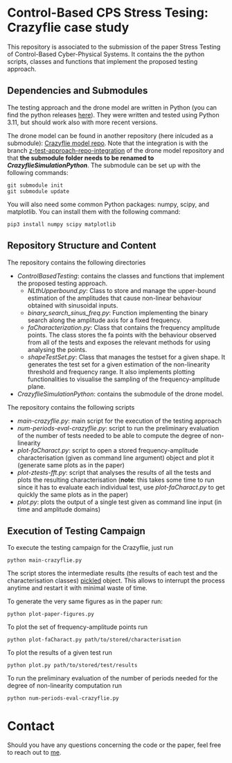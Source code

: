 # Control-Based CPS Stress Tesing: Crazyflie case study

This repository is associated to the submission of the paper Stress Testing of Control-Based Cyber-Physical Systems.
It contains the the python scripts, classes and functions that implement the proposed testing approach.

## Dependencies and Submodules

The testing approach and the drone model are written in Python (you can find the python releases [here](https://www.python.org/downloads/)).
They were written and tested using Python 3.11, but should work also with more recent versions.

The drone model can be found in another repository (here inlcuded as a submodule): [Crazyflie model repo](https://github.com/ManCla/crazyflie-simulation-python).
Note that the integration is with the branch [z-test-approach-repo-integration](https://github.com/ManCla/crazyflie-simulation-python/tree/ztest-approach-repo-integration) of the drone model repository and that **the submodule folder needs to be renamed to _CrazyflieSimulationPython_**.
The submodule can be set up with the following commands:
```
git submodule init
git submodule update
```

You will also need some common Python packages: numpy, scipy, and matplotlib.
You can install them with the following command:
```
pip3 install numpy scipy matplotlib
```

## Repository Structure and Content

The repository contains the following directories

 * _ControlBasedTesting_: contains the classes and functions that  implement the proposed testing approach.
     * _NLthUpperbound.py_:
       Class to store and manage the upper-bound estimation of the amplitudes that cause non-linear behaviour obtained with sinusoidal inputs.
     * _binary\_search\_sinus\_freq.py_:
       Function implementing the binary search along the amplitude axis for a fixed frequency.
     * _faCharacterization.py_:
       Class that contains the frequency amplitude points. The class stores the fa points with the behaviour observed from all of the tests and exposes the relevant methods for using analysing the points.
     * _shapeTestSet.py_:
       Class that manages the testset for a given shape. It generates the test set for a given estimation of the non-linearity threshold and frequency range. It also implements plotting functionalities to visualise the sampling of the frequency-amplitude plane.
* _CrazyflieSimulationPython_: contains the submodule of the drone model.

The repository contains the following scripts

 * _main-crazyflie.py_: main script for the execution of the testing approach
 * _num-periods-eval-crazyflie.py_: script to run the preliminary evaluation of the number of tests needed to be able to compute the degree of non-linearity
 * _plot-faCharact.py_: script to open a stored frequency-amplitude characterisation (given as command line argument) object and plot it (generate same plots as in the paper)
 * _plot-ztests-fft.py_: script that analyses the results of all the tests and plots the resulting characterisation (__note__: this takes some time to run since it has to evaluate each individual test, use _plot-faCharact.py_ to get quickly the same plots as in the paper)
 * _plot.py_: plots the output of a single test given as command line input (in time and amplitude domains)

## Execution of Testing Campaign

To execute the testing campaign for the Crazyflie, just run 
```
python main-crazyflie.py
```
The script stores the intermediate results (the results of each test and the characterisation classes) [pickled](https://docs.python.org/3/library/pickle.html) object.
This allows to interrupt the process anytime and restart it with minimal waste of time.

To generate the very same figures as in the paper run:
```
python plot-paper-figures.py
```

To plot the set of frequency-amplitude points run
```
python plot-faCharact.py path/to/stored/characterisation
```

To plot the results of a given test run
```
python plot.py path/to/stored/test/results
```

To run the preliminary evaluation of the number  of periods needed for the degree of non-linearity computation run
```
python num-periods-eval-crazyflie.py
```

# Contact

Should you have any questions concerning the code or the paper, feel free to reach out to [me](https://mancla.github.io).
